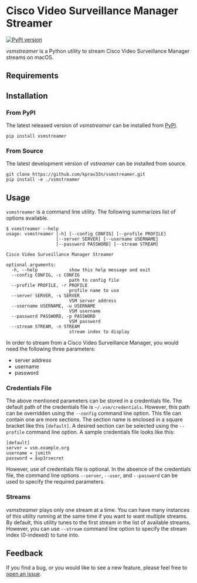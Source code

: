 # Cisco Video Surveillance Manager Streamer

[![PyPI version](https://badge.fury.io/py/vsmstreamer.svg)](https://badge.fury.io/py/vsmstreamer)

*vsmstreamer* is a Python utility to stream Cisco Video Surveillance Manager
streams on macOS.

## Requirements

## Installation

### From PyPI

The latest released version of *vsmstreamer* can be installed from
[PyPI](https://pypi.org/project/vsmstreamer/).

```
pip install vsmstreamer
```

### From Source

The latest development version of *vstreamer* can be installed from source.

```
git clone https://github.com/kprav33n/vsmstreamer.git
pip install -e ./vsmstreamer
```

## Usage

`vsmstreamer` is a command line utility. The following summarizes list of
options available.

```
$ vsmstreamer --help
usage: vsmstreamer [-h] [--config CONFIG] [--profile PROFILE]
                   [--server SERVER] [--username USERNAME]
                   [--password PASSWORD] [--stream STREAM]

Cisco Video Surveillance Manager Streamer

optional arguments:
  -h, --help            show this help message and exit
  --config CONFIG, -c CONFIG
                        path to config file
  --profile PROFILE, -r PROFILE
                        profile name to use
  --server SERVER, -s SERVER
                        VSM server address
  --username USERNAME, -u USERNAME
                        VSM username
  --password PASSWORD, -p PASSWORD
                        VSM password
  --stream STREAM, -n STREAM
                        stream index to display
```

In order to stream from a Cisco Video Surveillance Manager, you would need the
following three parameters:

  - server address
  - username
  - password
  
### Credentials File

The above mentioned parameters can be stored in a credentials file. The default
path of the credentials file is `~/.vsm/credentials`. However, this path can be
overridden using the `--config` command line option. This file can contain one
are more sections. The section name is enclosed in a square bracket like this
`[default]`. A desired section can be selected using the `--profile` command
line option. A sample credentials file looks like this:

```
[default]
server = vsm.example.org
username = jsmith
password = $up3rsecret
```

However, use of credentials file is optional. In the absence of the credentials
file, the command line options `--server`, `--user`, and `--password` can be
used to specify the required parameters.

### Streams

*vsmstreamer* plays only one stream at a time. You can have many instances of
this utility running at the same time if you want to want multiple streams. By
default, this utility tunes to the first stream in the list of available
streams. However, you can use `--stream` command line option to specify the
stream index (0-indexed) to tune into.

## Feedback

If you find a bug, or you would like to see a new feature, please feel free to
[open an issue](https://github.com/kprav33n/vsmstreamer/issues).
